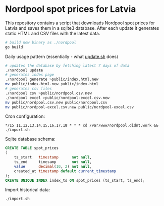 # Nordpool spot prices for Latvia

This repository contains a script that downloads Nordpool spot prices for Latvia and saves them in a sqlite3 database. 
After each update it generates static HTML and CSV files with the latest data.

```bash
# build new binary as ./nordpool
go build
```

Daily usage pattern (essentially - what [update.sh](update.sh) does)

```bash
# updates the database by fetching latest 7 days of data
./nordpool update
# generates index page
./nordpool generate >public/index.html.new
mv public/index.html.new public/index.html
# generates csv files
./nordpool csv >public/nordpool.csv.new
./nordpool excel >public/nordpool-excel.csv.new
mv public/nordpool.csv.new public/nordpool.csv
mv public/nordpool-excel.csv.new public/nordpool-excel.csv
```

Cron configuration:

```
*/15 11,12,13,14,15,16,17,18 * * * cd /var/www/nordpool.didnt.work && ./import.sh
```

Sqlite database schema:

```sql
CREATE TABLE spot_prices
(
    ts_start   timestamp      not null,
    ts_end     timesamp       not null,
    value      decimal(10, 2) not null,
    created_at timestamp default current_timestamp
);
CREATE UNIQUE INDEX index_ts ON spot_prices (ts_start, ts_end);
```

Import historical data:

```bash
./import.sh
```
